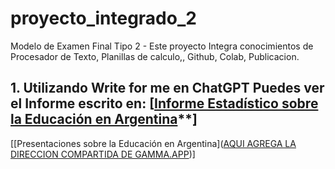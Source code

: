 # proyecto_integrado_2
 Modelo de Examen Final Tipo 2 - Este proyecto Integra conocimientos de Procesador de Texto, Planillas de calculo,, Github, Colab, Publicacion.
## 1. Utilizando Write for me en ChatGPT Puedes ver el Informe escrito en: [[Informe Estadístico sobre la Educación en Argentina](**https://chatgpt.com/share/6736755e-9464-800a-9902-6e7445204470)**]
[[Presentaciones sobre la Educación en Argentina]([AQUI AGREGA LA DIRECCION COMPARTIDA DE GAMMA.APP](https://gamma.app/docs/Analisis-de-Rendimiento-Academico-giqxxe5rzk3i2b6))]
